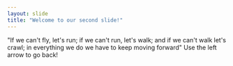 ```yaml
---
layout: slide
title: "Welcome to our second slide!"
---
```

"If we can't fly, let's run; if we can't run, let's walk; and if we can't walk let's crawl; in everything we do we have to keep moving forward"
Use the left arrow to go back!
